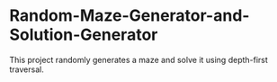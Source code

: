 # Random-Maze-Generator-and-Solution-Generator
This project randomly generates a maze and solve it using depth-first traversal.
